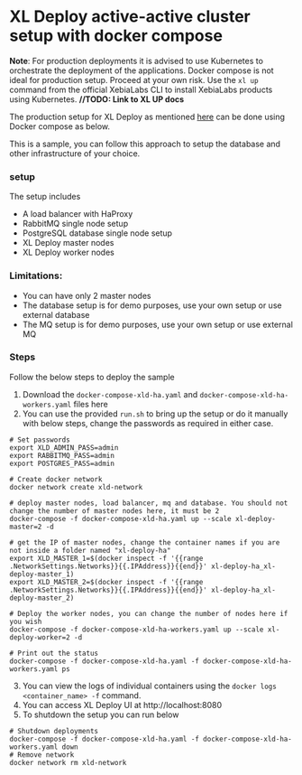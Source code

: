 # XL Deploy active-active cluster setup with docker compose

**Note**: For production deployments it is advised to use Kubernetes to orchestrate the deployment of the applications. Docker compose is not ideal for production setup. Proceed at your own risk. Use the `xl up` command from the official XebiaLabs CLI to install XebiaLabs products using Kubernetes. **//TODO: Link to XL UP docs**

The production setup for XL Deploy as mentioned [here](https://docs.xebialabs.com/v.9.0/xl-deploy/how-to/set-up-xl-deploy-in-production/) can be done using Docker compose as below.

This is a sample, you can follow this approach to setup the database and other infrastructure of your choice.

### setup
The setup includes
- A load balancer with HaProxy
- RabbitMQ single node setup
- PostgreSQL database single node setup
- XL Deploy master nodes
- XL Deploy worker nodes

### Limitations:
- You can have only 2 master nodes
- The database setup is for demo purposes, use your own setup or use external database
- The MQ setup is for demo purposes, use your own setup or use external MQ

### Steps
Follow the below steps to deploy the sample

1. Download the `docker-compose-xld-ha.yaml` and `docker-compose-xld-ha-workers.yaml` files here
2. You can use the provided `run.sh` to bring up the setup or do it manually with below steps, change the passwords as required in either case.

```shell
# Set passwords
export XLD_ADMIN_PASS=admin
export RABBITMQ_PASS=admin
export POSTGRES_PASS=admin

# Create docker network
docker network create xld-network

# deploy master nodes, load balancer, mq and database. You should not change the number of master nodes here, it must be 2
docker-compose -f docker-compose-xld-ha.yaml up --scale xl-deploy-master=2 -d

# get the IP of master nodes, change the container names if you are not inside a folder named "xl-deploy-ha"
export XLD_MASTER_1=$(docker inspect -f '{{range .NetworkSettings.Networks}}{{.IPAddress}}{{end}}' xl-deploy-ha_xl-deploy-master_1)
export XLD_MASTER_2=$(docker inspect -f '{{range .NetworkSettings.Networks}}{{.IPAddress}}{{end}}' xl-deploy-ha_xl-deploy-master_2)

# Deploy the worker nodes, you can change the number of nodes here if you wish
docker-compose -f docker-compose-xld-ha-workers.yaml up --scale xl-deploy-worker=2 -d

# Print out the status
docker-compose -f docker-compose-xld-ha.yaml -f docker-compose-xld-ha-workers.yaml ps
```

3. You can view the logs of individual containers using the `docker logs <container_name> -f` command.
4. You can access XL Deploy UI at http://localhost:8080
5. To shutdown the setup you can run below
```shell
# Shutdown deployments
docker-compose -f docker-compose-xld-ha.yaml -f docker-compose-xld-ha-workers.yaml down
# Remove network
docker network rm xld-network
```
